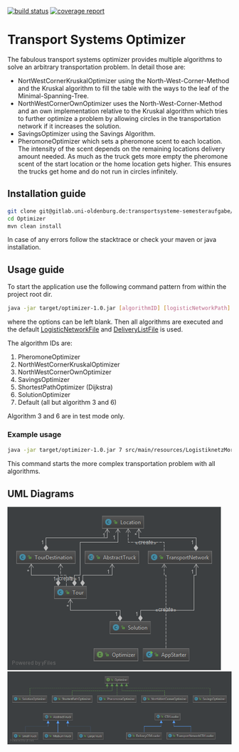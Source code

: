 [![build status](https://gitlab.uni-oldenburg.de/transportsysteme-semesteraufgabe/Optimizer/badges/master/build.svg)](https://gitlab.uni-oldenburg.de/transportsysteme-semesteraufgabe/Optimizer/commits/master) [![coverage report](https://gitlab.uni-oldenburg.de/transportsysteme-semesteraufgabe/Optimizer/badges/master/coverage.svg)](https://gitlab.uni-oldenburg.de/transportsysteme-semesteraufgabe/Optimizer/commits/master)

# Transport Systems Optimizer
The fabulous transport systems optimizer provides multiple algorithms to solve an arbitrary transportation problem. In detail those are:
* NortWestCornerKruskalOptimizer using the North-West-Corner-Method and the Kruskal algorithm to fill the table with the ways to the leaf of the Minimal-Spanning-Tree.
* NorthWestCornerOwnOptimizer uses the North-West-Corner-Method and an own implementation relative to the Kruskal algorithm which tries to further optimize a problem by allowing circles in the transportation network if it increases the solution.
* SavingsOptimizer using the Savings Algorithm.
* PheromoneOptimizer which sets a pheromone scent to each location. The intensity of the scent depends on the remaining locations delivery amount needed. As much as the truck gets more empty the pheromone scent of the start location or the home location gets higher. This ensures the trucks get home and do not run in circles infinitely. 

## Installation guide
```bash
git clone git@gitlab.uni-oldenburg.de:transportsysteme-semesteraufgabe/Optimizer.git
cd Optimizer
mvn clean install
```
In case of any errors follow the stacktrace or check your maven or java installation.

## Usage guide
To start the application use the following command pattern from within the project root dir.
```bash
java -jar target/optimizer-1.0.jar [algorithmID] [logisticNetworkPath] [deliveryListPath]
```
where the options can be left blank. Then all algorithms are executed and the default [LogisticNetworkFile](src/main/resources/Logistiknetz.csv) and [DeliveryListFile](src/main/resources/Lieferliste.csv) is used.

The algorithm IDs are:

1. PheromoneOptimizer
2. NorthWestCornerKruskalOptimizer
3. NorthWestCornerOwnOptimizer
4. SavingsOptimizer
5. ShortestPathOptimizer (Dijkstra)
6. SolutionOptimizer
7. Default (all but algorithm 3 and 6) 

Algorithm 3 and 6 are in test mode only.

### Example usage
```bash
java -jar target/optimizer-1.0.jar 7 src/main/resources/LogistiknetzMoreComplex.csv src/main/resources/LieferlisteMoreComplex.csv
```
This command starts the more complex transportation problem with all algorithms.

## UML Diagrams
![](UMLDiagram.png)
![](AuxiliaryClasses.png)

